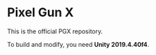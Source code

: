 # Pixel Gun X

This is the official PGX repository.

To build and modify, you need **Unity 2019.4.40f4**.
